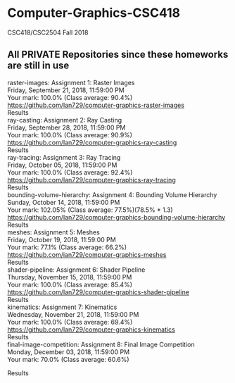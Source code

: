 # Computer-Graphics-CSC418  
CSC418/CSC2504 Fall 2018  
## All PRIVATE Repositories since these homeworks are still in use
raster-images: Assignment 1: Raster Images  
Friday, September 21, 2018, 11:59:00 PM  
Your mark: 100.0% (Class average: 90.4%)  
https://github.com/Ian729/computer-graphics-raster-images  
Results  
ray-casting: Assignment 2: Ray Casting  
Friday, September 28, 2018, 11:59:00 PM  
Your mark: 100.0% (Class average: 90.9%)  
https://github.com/Ian729/computer-graphics-ray-casting  
Results  
ray-tracing: Assignment 3: Ray Tracing  
Friday, October 05, 2018, 11:59:00 PM  
Your mark: 100.0% (Class average: 92.4%)  
https://github.com/Ian729/computer-graphics-ray-tracing  
Results  
bounding-volume-hierarchy: Assignment 4: Bounding Volume Hierarchy  
Sunday, October 14, 2018, 11:59:00 PM  
Your mark: 102.05% (Class average: 77.5%)(78.5% * 1.3)  
https://github.com/Ian729/computer-graphics-bounding-volume-hierarchy  
Results  
meshes: Assignment 5: Meshes  
Friday, October 19, 2018, 11:59:00 PM  
Your mark: 77.1% (Class average: 66.2%)  
https://github.com/ian729/computer-graphics-meshes  
Results  
shader-pipeline: Assignment 6: Shader Pipeline  
Thursday, November 15, 2018, 11:59:00 PM  
Your mark: 100.0% (Class average: 85.4%)  
https://github.com/Ian729/computer-graphics-shader-pipeline  
Results  
kinematics: Assignment 7: Kinematics  
Wednesday, November 21, 2018, 11:59:00 PM  
Your mark: 100.0% (Class average: 69.4%)  
https://github.com/Ian729/computer-graphics-kinematics  
Results  
final-image-competition: Assignment 8: Final Image Competition  
Monday, December 03, 2018, 11:59:00 PM  
Your mark: 70.0% (Class average: 60.6%)  
  
Results
